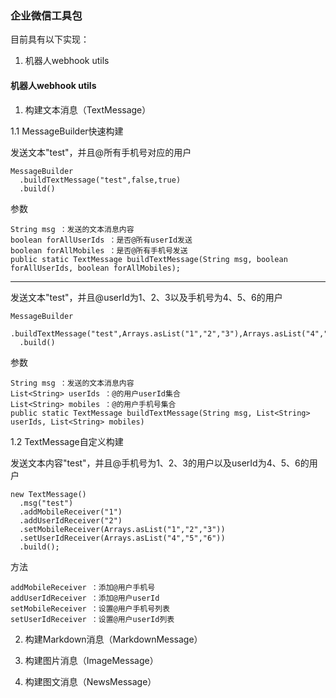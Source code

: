 ### 企业微信工具包
目前具有以下实现：
1. 机器人webhook utils



#### 机器人webhook utils
1. 构建文本消息（TextMessage）

1.1 MessageBuilder快速构建

发送文本"test"，并且@所有手机号对应的用户
```
MessageBuilder
  .buildTextMessage("test",false,true)
  .build()
```
参数
```
String msg ：发送的文本消息内容
boolean forAllUserIds ：是否@所有userId发送
boolean forAllMobiles ：是否@所有手机号发送
public static TextMessage buildTextMessage(String msg, boolean forAllUserIds, boolean forAllMobiles);
```
--- 

发送文本"test"，并且@userId为1、2、3以及手机号为4、5、6的用户
```
MessageBuilder
  .buildTextMessage("test",Arrays.asList("1","2","3"),Arrays.asList("4","5","6"))
  .build()
```
参数
```
String msg ：发送的文本消息内容
List<String> userIds ：@的用户userId集合
List<String> mobiles ：@的用户手机号集合
public static TextMessage buildTextMessage(String msg, List<String> userIds, List<String> mobiles)
```

1.2 TextMessage自定义构建

发送文本内容"test"，并且@手机号为1、2、3的用户以及userId为4、5、6的用户
```
new TextMessage()
  .msg("test")
  .addMobileReceiver("1")
  .addUserIdReceiver("2")
  .setMobileReceiver(Arrays.asList("1","2","3"))
  .setUserIdReceiver(Arrays.asList("4","5","6"))
  .build();
```
方法
```
addMobileReceiver ：添加@用户手机号
addUserIdReceiver ：添加@用户userId
setMobileReceiver ：设置@用户手机号列表
setUserIdReceiver ：设置@用户userId列表
```

2. 构建Markdown消息（MarkdownMessage）

3. 构建图片消息（ImageMessage）

4. 构建图文消息（NewsMessage）
